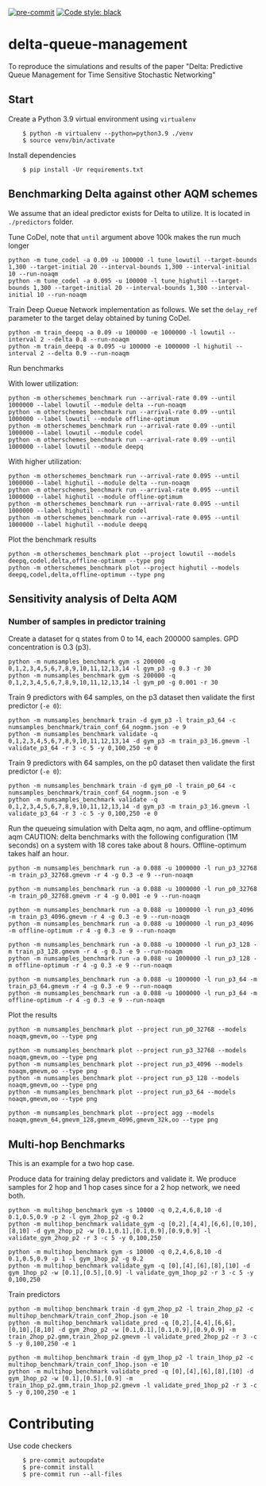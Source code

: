 [![pre-commit](https://img.shields.io/badge/pre--commit-enabled-brightgreen?logo=pre-commit&logoColor=white)](https://pre-commit.com/)
[![Code style: black](https://img.shields.io/badge/code%20style-black-000000.svg)](https://github.com/psf/black)


# delta-queue-management

To reproduce the simulations and results of the paper "Delta: Predictive Queue Management for Time Sensitive Stochastic Networking"

## Start

Create a Python 3.9 virtual environment using `virtualenv`

        $ python -m virtualenv --python=python3.9 ./venv
        $ source venv/bin/activate

Install dependencies

        $ pip install -Ur requirements.txt

## Benchmarking Delta against other AQM schemes

We assume that an ideal predictor exists for Delta to utilize. It is located in `./predictors` folder.

Tune CoDel, note that `until` argument above 100k makes the run much longer
```
python -m tune_codel -a 0.09 -u 100000 -l tune_lowutil --target-bounds 1,300 --target-initial 20 --interval-bounds 1,300 --interval-initial 10 --run-noaqm
python -m tune_codel -a 0.095 -u 100000 -l tune_highutil --target-bounds 1,300 --target-initial 20 --interval-bounds 1,300 --interval-initial 10 --run-noaqm
```

Train Deep Queue Network implementation as follows. We set the `delay_ref` parameter to the target delay obtained by tuning CoDel.
```
python -m train_deepq -a 0.09 -u 100000 -e 1000000 -l lowutil --interval 2 --delta 0.8 --run-noaqm
python -m train_deepq -a 0.095 -u 100000 -e 1000000 -l highutil --interval 2 --delta 0.9 --run-noaqm
```

Run benchmarks

With lower utilization:
```
python -m otherschemes_benchmark run --arrival-rate 0.09 --until 1000000 --label lowutil --module delta --run-noaqm
python -m otherschemes_benchmark run --arrival-rate 0.09 --until 1000000 --label lowutil --module offline-optimum
python -m otherschemes_benchmark run --arrival-rate 0.09 --until 1000000 --label lowutil --module codel
python -m otherschemes_benchmark run --arrival-rate 0.09 --until 1000000 --label lowutil --module deepq
```

With higher utilization:
```
python -m otherschemes_benchmark run --arrival-rate 0.095 --until 1000000 --label highutil --module delta --run-noaqm
python -m otherschemes_benchmark run --arrival-rate 0.095 --until 1000000 --label highutil --module offline-optimum
python -m otherschemes_benchmark run --arrival-rate 0.095 --until 1000000 --label highutil --module codel
python -m otherschemes_benchmark run --arrival-rate 0.095 --until 1000000 --label highutil --module deepq
```

Plot the benchmark results
```
python -m otherschemes_benchmark plot --project lowutil --models deepq,codel,delta,offline-optimum --type png
python -m otherschemes_benchmark plot --project highutil --models deepq,codel,delta,offline-optimum --type png
```

## Sensitivity analysis of Delta AQM

### Number of samples in predictor training

Create a dataset for q states from 0 to 14, each 200000 samples. GPD concentration is 0.3 (p3).
```
python -m numsamples_benchmark gym -s 200000 -q 0,1,2,3,4,5,6,7,8,9,10,11,12,13,14 -l gym_p3 -g 0.3 -r 30
python -m numsamples_benchmark gym -s 200000 -q 0,1,2,3,4,5,6,7,8,9,10,11,12,13,14 -l gym_p0 -g 0.001 -r 30
```

Train 9 predictors with 64 samples, on the p3 dataset then validate the first predictor (`-e 0`):
```
python -m numsamples_benchmark train -d gym_p3 -l train_p3_64 -c numsamples_benchmark/train_conf_64_nogmm.json -e 9
python -m numsamples_benchmark validate -q 0,1,2,3,4,5,6,7,8,9,10,11,12,13,14 -d gym_p3 -m train_p3_16.gmevm -l validate_p3_64 -r 3 -c 5 -y 0,100,250 -e 0
```

Train 9 predictors with 64 samples, on the p0 dataset then validate the first predictor (`-e 0`):
```
python -m numsamples_benchmark train -d gym_p0 -l train_p0_64 -c numsamples_benchmark/train_conf_64_nogmm.json -e 9
python -m numsamples_benchmark validate -q 0,1,2,3,4,5,6,7,8,9,10,11,12,13,14 -d gym_p3 -m train_p3_16.gmevm -l validate_p3_64 -r 3 -c 5 -y 0,100,250 -e 0
```


Run the queueing simulation with Delta aqm, no aqm, and offline-optimum aqm
CAUTION: delta benchmarks with the following configuration (1M seconds) on a system with 18 cores take about 8 hours. Offline-optimum takes half an hour.
```
python -m numsamples_benchmark run -a 0.088 -u 1000000 -l run_p3_32768 -m train_p3_32768.gmevm -r 4 -g 0.3 -e 9 --run-noaqm

python -m numsamples_benchmark run -a 0.088 -u 1000000 -l run_p0_32768 -m train_p0_32768.gmevm -r 4 -g 0.001 -e 9 --run-noaqm

python -m numsamples_benchmark run -a 0.088 -u 1000000 -l run_p3_4096 -m train_p3_4096.gmevm -r 4 -g 0.3 -e 9 --run-noaqm
python -m numsamples_benchmark run -a 0.088 -u 1000000 -l run_p3_4096 -m offline-optimum -r 4 -g 0.3 -e 9 --run-noaqm

python -m numsamples_benchmark run -a 0.088 -u 1000000 -l run_p3_128 -m train_p3_128.gmevm -r 4 -g 0.3 -e 9 --run-noaqm
python -m numsamples_benchmark run -a 0.088 -u 1000000 -l run_p3_128 -m offline-optimum -r 4 -g 0.3 -e 9 --run-noaqm

python -m numsamples_benchmark run -a 0.088 -u 1000000 -l run_p3_64 -m train_p3_64.gmevm -r 4 -g 0.3 -e 9 --run-noaqm
python -m numsamples_benchmark run -a 0.088 -u 1000000 -l run_p3_64 -m offline-optimum -r 4 -g 0.3 -e 9 --run-noaqm
```


Plot the results
```
python -m numsamples_benchmark plot --project run_p0_32768 --models noaqm,gmevm,oo --type png

python -m numsamples_benchmark plot --project run_p3_32768 --models noaqm,gmevm,oo --type png
python -m numsamples_benchmark plot --project run_p3_4096 --models noaqm,gmevm,oo --type png
python -m numsamples_benchmark plot --project run_p3_128 --models noaqm,gmevm,oo --type png
python -m numsamples_benchmark plot --project run_p3_64 --models noaqm,gmevm,oo --type png

python -m numsamples_benchmark plot --project agg --models noaqm,gmevm_64,gmevm_128,gmevm_4096,gmevm_32k,oo --type png
```


## Multi-hop Benchmarks

This is an example for a two hop case. 

Produce data for training delay predictors and validate it. We produce samples for 2 hop and 1 hop cases since for a 2 hop network, we need both.

```
python -m multihop_benchmark gym -s 10000 -q 0,2,4,6,8,10 -d 0.1,0.5,0.9 -p 2 -l gym_2hop_p2 -g 0.2
python -m multihop_benchmark validate_gym -q [0,2],[4,4],[6,6],[0,10],[8,10] -d gym_2hop_p2 -w [0.1,0.1],[0.1,0.9],[0.9,0.9] -l validate_gym_2hop_p2 -r 3 -c 5 -y 0,100,250
```

```
python -m multihop_benchmark gym -s 10000 -q 0,2,4,6,8,10 -d 0.1,0.5,0.9 -p 1 -l gym_1hop_p2 -g 0.2
python -m multihop_benchmark validate_gym -q [0],[4],[6],[8],[10] -d gym_1hop_p2 -w [0.1],[0.5],[0.9] -l validate_gym_1hop_p2 -r 3 -c 5 -y 0,100,250
```

Train predictors

```
python -m multihop_benchmark train -d gym_2hop_p2 -l train_2hop_p2 -c multihop_benchmark/train_conf_2hop.json -e 10
python -m multihop_benchmark validate_pred -q [0,2],[4,4],[6,6],[0,10],[8,10] -d gym_2hop_p2 -w [0.1,0.1],[0.1,0.9],[0.9,0.9] -m train_2hop_p2.gmm,train_2hop_p2.gmevm -l validate_pred_2hop_p2 -r 3 -c 5 -y 0,100,250 -e 1
```

```
python -m multihop_benchmark train -d gym_1hop_p2 -l train_1hop_p2 -c multihop_benchmark/train_conf_1hop.json -e 10
python -m multihop_benchmark validate_pred -q [0],[4],[6],[8],[10] -d gym_1hop_p2 -w [0.1],[0.5],[0.9] -m train_1hop_p2.gmm,train_1hop_p2.gmevm -l validate_pred_1hop_p2 -r 3 -c 5 -y 0,100,250 -e 1
```
        
# Contributing

Use code checkers

        $ pre-commit autoupdate
        $ pre-commit install
        $ pre-commit run --all-files

